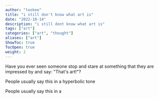 ```yaml
---
author: "lookee"
title: "i still don't know what art is"
date: "2022-10-14"
description: "i still dont know what art is"
tags: ["art"]
categories: ["art", "thought"]
aliases: ["art"]
ShowToc: true
TocOpen: true
weight: 2
---
```




Have you ever seen someone stop and stare at something that they are impressed by and say: "That's art!"?

People usually say this in a hyperbolic tone 



People usually say this in a 